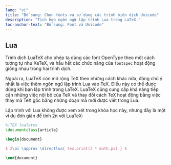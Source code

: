 ```yaml
---
lang: "vi"
title: "Bổ sung: Chọn fonts và sử dụng các trình biên dịch Unicode"
description: "Tích hợp ngôn ngữ lập trình Lua trong LaTeX."
toc-anchor-text: "Bổ sung: Font và Unicode"
---
```


## Lua

Trình dịch LuaTeX cho phép ta dùng các font OpenType theo một cách tương tự như
XeTeX, và hầu hết các chức năng của `fontspec` hoạt động giống nhau trong hai
trình dịch.

Ngoài ra, LuaTeX còn mở rộng TeX theo những cách khác nữa, đáng chú ý nhất là
việc thêm ngôn ngữ lập trình Lua vào TeX. Điều này có thể được dùng khi bạn lập
trình trong LaTeX. LuaTeX cũng cung cấp khả năng tiếp cận những việc nội bộ của
TeX và thay đổi cách TeX hoạt động bằng việc thay mã TeX gốc bằng những đoạn mã
mới được viết trong Lua.

Lập trình với Lua không được xem xét trong khóa học này, nhưng đây là một ví dụ
đơn giản để tính 2π với LuaTeX:

```latex
%!TEX lualatex
\documentclass{article}

\begin{document}

$ 2\pi \approx \directlua{ tex.print(2 * math.pi) } $

\end{document}
```
